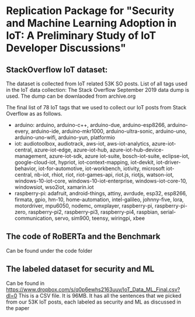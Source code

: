 # Replication Package for "Security and Machine Learning Adoption in IoT: A Preliminary Study of IoT Developer Discussions"

## StackOverflow IoT dataset:
The dataset is collected from IoT related 53K SO posts. List of all tags used in the IoT data collection: The Stack Overflow September 2019 data dump is used. The dump can be downlaoded from archive.org

The final list of 78 IoT tags that we used to collect our IoT posts from Stack Overflow as as follows.

- arduino: arduino, arduino-c++, arduino-due, arduino-esp8266, arduino-every, arduino-ide, arduino-mkr1000, arduino-ultra-sonic, arduino-uno, arduino-uno-wifi, arduino-yun, platformio
- iot: audiotoolbox, audiotrack, aws-iot, aws-iot-analytics, azure-iot-central, azure-iot-edge, azure-iot-hub, azure-iot-hub-device-management, azure-iot-sdk, azure iot-suite, bosch-iot-suite, eclipse-iot, google-cloud-iot, hypriot, iot-context-mapping, iot-devkit, iot-driver-behavior, iot-for-automotive, iot-workbench, iotivity, microsoft iot-central, nb-iot, rhiot, riot, riot-games-api, riot.js, riotjs, watson-iot, windows-10-iot-core, windows-10-iot-enterprise, windows-iot-core-10, windowsiot, wso2iot, xamarin.iot
- raspberry-pi: adafruit, android-things, attiny, avrdude, esp32, esp8266, firmata, gpio, hm-10, home-automation, intel-galileo, johnny-five, lora, motordriver, mpu6050, nodemc, omxplayer, raspberry-pi, raspberry-pi-zero, raspberry-pi2, raspberry-pi3, raspberry-pi4, raspbian, serial-communication, servo, sim900, teensy, wiringpi, xbee

## The code of RoBERTa and the Benchmark 
Can be found under the code folder

## The labeled dataset for security and ML
Can be found in https://www.dropbox.com/s/q0p6ewhs2163uuy/IoT_Data_ML_Final.csv?dl=0 This is a CSV file. It is 96MB. It has all the sentences that we picked from our 53K IoT posts, each labeled as security and ML as discussed in the paper
